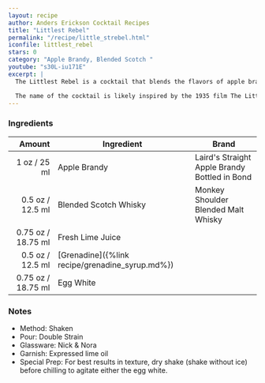 ```yaml
---
layout: recipe
author: Anders Erickson Cocktail Recipes
title: "Littlest Rebel"
permalink: "/recipe/little_strebel.html"
iconfile: littlest_rebel
stars: 0
category: "Apple Brandy, Blended Scotch "
youtube: "s30L-iu171E"
excerpt: |
  The Littlest Rebel is a cocktail that blends the flavors of apple brandy, Scotch whisky, lime juice, and grenadine. It's a complex and refreshing drink with a smoky and fruity profile. Some bartenders also add egg white to create a frothy texture.<br /><br />

  The name of the cocktail is likely inspired by the 1935 film The Littlest Rebel starring Shirley Temple.
---
```


### Ingredients

|  Amount | Ingredient                                      | Brand                                         |
| ------: | ----------------------------------------------- | --------------------------------------------- |
|    1 oz / 25 ml | Apple Brandy                                    | Laird's Straight Apple Brandy Bottled in Bond |
|  0.5 oz / 12.5 ml | Blended Scotch Whisky                           | Monkey Shoulder Blended Malt Whisky           |
| 0.75 oz / 18.75 ml | Fresh Lime Juice                                |
|  0.5 oz / 12.5 ml | [Grenadine]({%link recipe/grenadine_syrup.md%}) |
| 0.75 oz / 18.75 ml | Egg White                                       |

### Notes

- Method: Shaken
- Pour: Double Strain
- Glassware: Nick & Nora
- Garnish: Expressed lime oil
- Special Prep: For best results in texture, dry shake (shake without ice) before chilling to agitate either the egg white.
